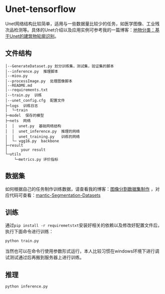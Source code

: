 # Unet-tensorflow

Unet网络结构比较简单，适用与一些数据量比较少的任务，如医学图像、工业残次品检测等。具体的Unet介绍以及应用实例可参考我的一篇博客：[地物分类：基于Unet的建筑物轮廓识别](https://blog.csdn.net/u012655441/article/details/120373759)。

## 文件结构

```
│--GenerateDataset.py 划分训练集，测试集，验证集的脚本
│--inference.py  推理脚本
│--miou.py
│--processImage.py  处理图像脚本
│--README.md  
│--requirements.txt  
│--train.py  训练
│--unet_config.cfg  配置文件
├─logs  训练日志
│  └─train
├─model  保存的模型
├─nets  网络
│  │  unet.py  基础网络结构
│  │  unet_inference.py  推理的网络
│  │  unet_training.py   训练的网络
│  └─ vgg16.py  backbone
├─result
│      your result
└─utils
    └─metrics.py 评价指标
```

## 数据集

如何根据自己的任务制作训练数据，请查看我的博客：[图像分割数据集制作](https://blog.csdn.net/u012655441/article/details/120370578) ，对应代码可查看：[mantic-Segmentation-Datasets](https://github.com/RyanCCC/Semantic-Segmentation-Datasets)

## 训练
通过```pip install -r requiremetstxt```安装好相关的依赖以及修改好配置文件后，执行下面命令进行训练：
```sh
python train.py
```

当然也可以在命令行使用参数形式运行，本人比较习惯在windows环境下进行调试测试通过后再搬到服务器上进行训练。

## 推理

```sh
python inference.py
```

